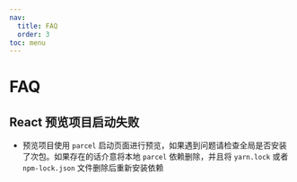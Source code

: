 ```yaml
---
nav:
  title: FAQ
  order: 3
toc: menu
---
```


# FAQ

## React 预览项目启动失败

- 预览项目使用 `parcel` 启动页面进行预览，如果遇到问题请检查全局是否安装了次包。如果存在的话介意将本地 `parcel` 依赖删除，并且将 `yarn.lock` 或者 `npm-lock.json` 文件删除后重新安装依赖

